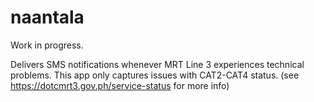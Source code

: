 # naantala

Work in progress.

Delivers SMS notifications whenever MRT Line 3 experiences technical problems.
This app only captures issues with CAT2-CAT4 status. (see https://dotcmrt3.gov.ph/service-status for more info)
